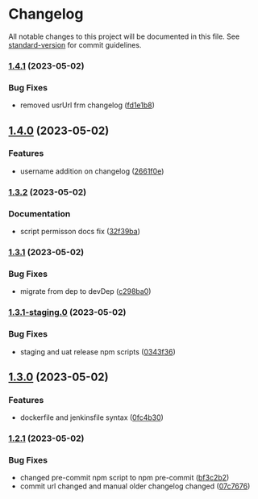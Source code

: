 # Changelog

All notable changes to this project will be documented in this file. See [standard-version](https://github.com/conventional-changelog/standard-version) for commit guidelines.

### [1.4.1](https://github.com/asterdio/asterdio_repo_template/compare/v1.4.0...v1.4.1) (2023-05-02)


### Bug Fixes

* removed usrUrl frm changelog ([fd1e1b8](https://github.com/asterdio/asterdio_repo_template/commits/fd1e1b8ae9f541d84414c4a41f150fa0b5cbb2da))

## [1.4.0](https://github.com/asterdio/asterdio_repo_template/compare/v1.3.2...v1.4.0) (2023-05-02)


### Features

* username addition on changelog ([2661f0e](https://github.com/asterdio/asterdio_repo_template/commits/2661f0e130bcd53c1de7fe1860e16e66a65af559))

### [1.3.2](https://github.com/asterdio/asterdio_repo_template/compare/v1.3.1...v1.3.2) (2023-05-02)


### Documentation

* script permisson docs fix ([32f39ba](https://github.com/asterdio/asterdio_repo_template/commits/32f39bab2b93a7295196af3abb0a02c0ea7cc2b0))

### [1.3.1](https://github.com/asterdio/asterdio_repo_template/compare/v1.3.1-staging.0...v1.3.1) (2023-05-02)


### Bug Fixes

* migrate from dep to devDep ([c298ba0](https://github.com/asterdio/asterdio_repo_template/commits/c298ba09f25b96a5d9bc5a7e420688f7380492c9))

### [1.3.1-staging.0](https://github.com/asterdio/asterdio_repo_template/compare/v1.3.0...v1.3.1-staging.0) (2023-05-02)


### Bug Fixes

* staging and uat release npm scripts ([0343f36](https://github.com/asterdio/asterdio_repo_template/commits/0343f368179513707bffe7f8cc4de1f3e1ceac7b))

## [1.3.0](https://github.com/asterdio/asterdio_repo_template/compare/v1.2.1...v1.3.0) (2023-05-02)


### Features

* dockerfile and jenkinsfile syntax ([0fc4b30](https://github.com/asterdio/asterdio_repo_template/commits/0fc4b30d7d7883e4b167f9bc02b0d85c18b90b98))

### [1.2.1](https://github.com/asterdio/asterdio_repo_template/compare/v1.2.1-staging.0...v1.2.1) (2023-05-02)


### Bug Fixes

* changed pre-commit npm script to npm pre-commit ([bf3c2b2](https://github.com/asterdio/asterdio_repo_template/commits/bf3c2b2ab8a434967da77541a5c5ea311d53acdb))
* commit url changed and manual older changelog changed ([07c7676](https://github.com/asterdio/asterdio_repo_template/commits/07c767649a1a6681ba5399c1b59bc9080343b420))
